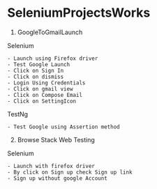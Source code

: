 # SeleniumProjectsWorks

1. GoogleToGmailLaunch

Selenium

	- Launch using Firefox driver
	- Test Google Launch
	- Click on Sign In 
	- Click on dismiss
	- Login Using Credentials 
	- Click on gmail view
	- Click on Compose Email
	- Click on SettingIcon
TestNg
	
	- Test Google using Assertion method

2. Browse Stack Web Testing 

Selenium 

	- Launch with firefox driver
	- By click on Sign up check Sign up link
	- Sign up without google Account
